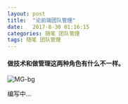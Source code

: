 ```yaml
---
layout: post
title:  "论前端团队管理"
date:   2017-8-30 01:16:15
categories: 随笔 团队管理
tags: 随笔 团队管理
---
```

#### 做技术和做管理这两种角色有什么不一样。

![MG-bg](http://i.imgur.com/AVH8aOP.jpg)

编写中...